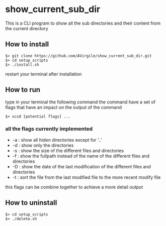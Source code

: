 # show_current_sub_dir

This is a CLI program to show all the sub directories and their content from the current directory

## How to install

```
$> git clone https://github.com/AVirgile/show_current_sub_dir.git
$> cd setup_scripts
$> ./install.sh
```
restart your terminal after installation

## How to run

type in your terminal the following command the command have a set of flags that have an impact
on the output of the command

```
$> scsd [potential flags] ...
```
### all the flags currently implemented

* -a : show all hiden directories except for '..'
* -d : show only the directories
* -s : show the size of the different files and directories
* -f : show the fullpath instead of the name of the different files and directories
* -D : show the date of the last modification of the different files and directories
* -t : sort the file from the last modified file to the more recent modify file

this flags can be combine together to achieve a more detail output

## How to uninstall

```
$> cd setup_scripts
$> ./delete.sh
```
